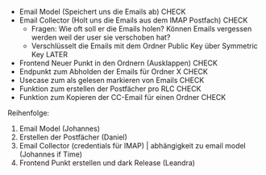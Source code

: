 - Email Model (Speichert uns die Emails ab) CHECK
- Email Collector (Holt uns die Emails aus dem IMAP Postfach) CHECK
  - Fragen: Wie oft soll er die Emails holen? Können Emails vergessen werden weil der user sie verschoben hat?
  - Verschlüsselt die Emails mit dem Ordner Public Key über Symmetric Key LATER
- Frontend Neuer Punkt in den Ordnern (Ausklappen) CHECK
- Endpunkt zum Abholden der Emails für Ordner X CHECK
- Usecase zum als gelesen markieren von Emails CHECK
- Funktion zum erstellen der Postfächer pro RLC CHECK
- Funktion zum Kopieren der CC-Email für einen Ordner CHECK



Reihenfolge:
1. Email Model (Johannes)
2. Erstellen der Postfächer (Daniel)
3. Email Collector (credentials für IMAP) | abhängigkeit zu email model (Johannes if Time)
4. Frontend Punkt erstellen und dark Release (Leandra)
